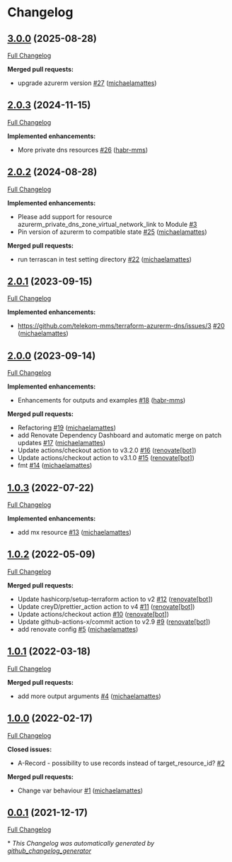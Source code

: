 # Changelog

## [3.0.0](https://github.com/telekom-mms/terraform-azurerm-dns/tree/3.0.0) (2025-08-28)

[Full Changelog](https://github.com/telekom-mms/terraform-azurerm-dns/compare/2.0.3...3.0.0)

**Merged pull requests:**

- upgrade azurerm version [\#27](https://github.com/telekom-mms/terraform-azurerm-dns/pull/27) ([michaelamattes](https://github.com/michaelamattes))

## [2.0.3](https://github.com/telekom-mms/terraform-azurerm-dns/tree/2.0.3) (2024-11-15)

[Full Changelog](https://github.com/telekom-mms/terraform-azurerm-dns/compare/2.0.2...2.0.3)

**Implemented enhancements:**

- More private dns resources [\#26](https://github.com/telekom-mms/terraform-azurerm-dns/pull/26) ([habr-mms](https://github.com/habr-mms))

## [2.0.2](https://github.com/telekom-mms/terraform-azurerm-dns/tree/2.0.2) (2024-08-28)

[Full Changelog](https://github.com/telekom-mms/terraform-azurerm-dns/compare/2.0.1...2.0.2)

**Implemented enhancements:**

- Please add support for resource azurerm\_private\_dns\_zone\_virtual\_network\_link to Module [\#3](https://github.com/telekom-mms/terraform-azurerm-dns/issues/3)
- Pin version of azurerm to compatible state   [\#25](https://github.com/telekom-mms/terraform-azurerm-dns/pull/25) ([michaelamattes](https://github.com/michaelamattes))

**Merged pull requests:**

- run terrascan in test setting directory [\#22](https://github.com/telekom-mms/terraform-azurerm-dns/pull/22) ([michaelamattes](https://github.com/michaelamattes))

## [2.0.1](https://github.com/telekom-mms/terraform-azurerm-dns/tree/2.0.1) (2023-09-15)

[Full Changelog](https://github.com/telekom-mms/terraform-azurerm-dns/compare/2.0.0...2.0.1)

**Implemented enhancements:**

- https://github.com/telekom-mms/terraform-azurerm-dns/issues/3 [\#20](https://github.com/telekom-mms/terraform-azurerm-dns/pull/20) ([michaelamattes](https://github.com/michaelamattes))

## [2.0.0](https://github.com/telekom-mms/terraform-azurerm-dns/tree/2.0.0) (2023-09-14)

[Full Changelog](https://github.com/telekom-mms/terraform-azurerm-dns/compare/1.0.3...2.0.0)

**Implemented enhancements:**

- Enhancements for outputs and examples [\#18](https://github.com/telekom-mms/terraform-azurerm-dns/pull/18) ([habr-mms](https://github.com/habr-mms))

**Merged pull requests:**

- Refactoring [\#19](https://github.com/telekom-mms/terraform-azurerm-dns/pull/19) ([michaelamattes](https://github.com/michaelamattes))
- add Renovate Dependency Dashboard and automatic merge on patch updates [\#17](https://github.com/telekom-mms/terraform-azurerm-dns/pull/17) ([michaelamattes](https://github.com/michaelamattes))
- Update actions/checkout action to v3.2.0 [\#16](https://github.com/telekom-mms/terraform-azurerm-dns/pull/16) ([renovate[bot]](https://github.com/apps/renovate))
- Update actions/checkout action to v3.1.0 [\#15](https://github.com/telekom-mms/terraform-azurerm-dns/pull/15) ([renovate[bot]](https://github.com/apps/renovate))
- fmt [\#14](https://github.com/telekom-mms/terraform-azurerm-dns/pull/14) ([michaelamattes](https://github.com/michaelamattes))

## [1.0.3](https://github.com/telekom-mms/terraform-azurerm-dns/tree/1.0.3) (2022-07-22)

[Full Changelog](https://github.com/telekom-mms/terraform-azurerm-dns/compare/1.0.2...1.0.3)

**Implemented enhancements:**

- add mx resource [\#13](https://github.com/telekom-mms/terraform-azurerm-dns/pull/13) ([michaelamattes](https://github.com/michaelamattes))

## [1.0.2](https://github.com/telekom-mms/terraform-azurerm-dns/tree/1.0.2) (2022-05-09)

[Full Changelog](https://github.com/telekom-mms/terraform-azurerm-dns/compare/1.0.1...1.0.2)

**Merged pull requests:**

- Update hashicorp/setup-terraform action to v2 [\#12](https://github.com/telekom-mms/terraform-azurerm-dns/pull/12) ([renovate[bot]](https://github.com/apps/renovate))
- Update creyD/prettier\_action action to v4 [\#11](https://github.com/telekom-mms/terraform-azurerm-dns/pull/11) ([renovate[bot]](https://github.com/apps/renovate))
- Update actions/checkout action [\#10](https://github.com/telekom-mms/terraform-azurerm-dns/pull/10) ([renovate[bot]](https://github.com/apps/renovate))
- Update github-actions-x/commit action to v2.9 [\#9](https://github.com/telekom-mms/terraform-azurerm-dns/pull/9) ([renovate[bot]](https://github.com/apps/renovate))
- add renovate config [\#5](https://github.com/telekom-mms/terraform-azurerm-dns/pull/5) ([michaelamattes](https://github.com/michaelamattes))

## [1.0.1](https://github.com/telekom-mms/terraform-azurerm-dns/tree/1.0.1) (2022-03-18)

[Full Changelog](https://github.com/telekom-mms/terraform-azurerm-dns/compare/1.0.0...1.0.1)

**Merged pull requests:**

- add more output arguments [\#4](https://github.com/telekom-mms/terraform-azurerm-dns/pull/4) ([michaelamattes](https://github.com/michaelamattes))

## [1.0.0](https://github.com/telekom-mms/terraform-azurerm-dns/tree/1.0.0) (2022-02-17)

[Full Changelog](https://github.com/telekom-mms/terraform-azurerm-dns/compare/0.0.1...1.0.0)

**Closed issues:**

- A-Record - possibility to use records instead of target\_resource\_id? [\#2](https://github.com/telekom-mms/terraform-azurerm-dns/issues/2)

**Merged pull requests:**

- Change var behaviour [\#1](https://github.com/telekom-mms/terraform-azurerm-dns/pull/1) ([michaelamattes](https://github.com/michaelamattes))

## [0.0.1](https://github.com/telekom-mms/terraform-azurerm-dns/tree/0.0.1) (2021-12-17)

[Full Changelog](https://github.com/telekom-mms/terraform-azurerm-dns/compare/377d2b5afa5d0600b2c115c315584aba88707ac5...0.0.1)



\* *This Changelog was automatically generated by [github_changelog_generator](https://github.com/github-changelog-generator/github-changelog-generator)*

